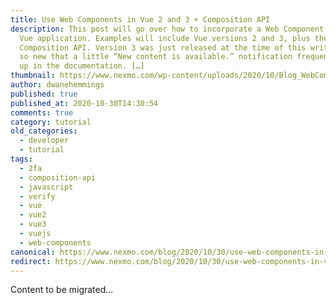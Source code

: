 ```yaml
---
title: Use Web Components in Vue 2 and 3 + Composition API
description: This post will go over how to incorporate a Web Component into a
  Vue application. Examples will include Vue versions 2 and 3, plus the
  Composition API. Version 3 was just released at the time of this writing. It’s
  so new that a little “New content is available.” notification frequently pops
  up in the documentation. […]
thumbnail: https://www.nexmo.com/wp-content/uploads/2020/10/Blog_WebComponents_Vue_1200x600-1.png
author: dwanehemmings
published: true
published_at: 2020-10-30T14:30:54
comments: true
category: tutorial
old_categories:
  - developer
  - tutorial
tags:
  - 2fa
  - composition-api
  - javascript
  - verify
  - vue
  - vue2
  - vue3
  - vuejs
  - web-components
canonical: https://www.nexmo.com/blog/2020/10/30/use-web-components-in-vue-2-and-3-composition-api-dr
redirect: https://www.nexmo.com/blog/2020/10/30/use-web-components-in-vue-2-and-3-composition-api-dr
---
```

Content to be migrated...